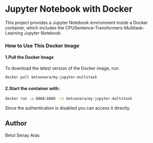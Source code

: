 # Jupyter Notebook with Docker

This project provides a Jupyter Notebook environment inside a Docker container, which includes the CPUSentence-Transformers-Multitask-Learning Jupyter Notebook.

### How to Use This Docker Image

#### 1.Pull the Docker Image
To download the latest version of the Docker image, run:

```bash
docker pull betsenara/my-jupyter-multitask
```
#### 2.Start the container with:
```bash
docker run -p 8888:8888 -it betsenara/my-jupyter-multitask
```
Since the authentication is disabled you can access it directly.

## Author

Betul Senay Aras
